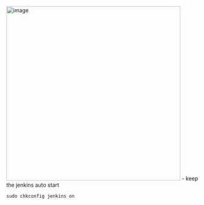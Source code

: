 <img width="457" alt="image" src="https://user-images.githubusercontent.com/75510135/145764364-1cf20f81-a381-4caf-8003-6abc64c503a4.png">
- keep the jenkins auto start

```
sudo chkconfig jenkins on
```

